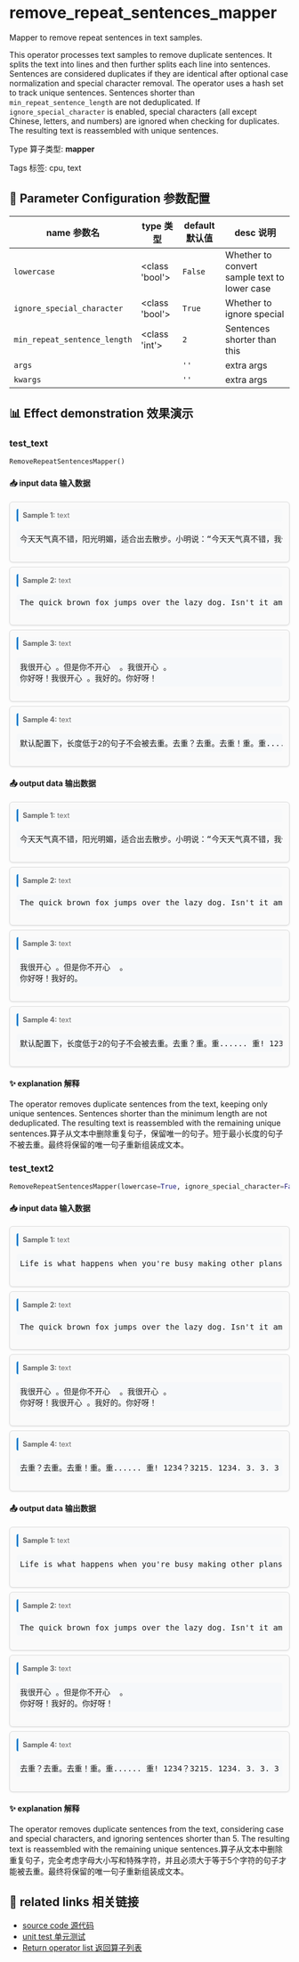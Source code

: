 # remove_repeat_sentences_mapper

Mapper to remove repeat sentences in text samples.

This operator processes text samples to remove duplicate sentences. It splits the text
into lines and then further splits each line into sentences. Sentences are considered
duplicates if they are identical after optional case normalization and special character
removal. The operator uses a hash set to track unique sentences. Sentences shorter than
`min_repeat_sentence_length` are not deduplicated. If `ignore_special_character` is
enabled, special characters (all except Chinese, letters, and numbers) are ignored when
checking for duplicates. The resulting text is reassembled with unique sentences.

Type 算子类型: **mapper**

Tags 标签: cpu, text

## 🔧 Parameter Configuration 参数配置
| name 参数名 | type 类型 | default 默认值 | desc 说明 |
|--------|------|--------|------|
| `lowercase` | <class 'bool'> | `False` | Whether to convert sample text to lower case |
| `ignore_special_character` | <class 'bool'> | `True` | Whether to ignore special |
| `min_repeat_sentence_length` | <class 'int'> | `2` | Sentences shorter than this |
| `args` |  | `''` | extra args |
| `kwargs` |  | `''` | extra args |

## 📊 Effect demonstration 效果演示
### test_text
```python
RemoveRepeatSentencesMapper()
```

#### 📥 input data 输入数据
<div class="sample-card" style="border:1px solid #ddd; padding:12px; margin:8px 0; border-radius:6px; background:#fafafa; box-shadow:0 1px 3px rgba(0,0,0,0.1);"><div class="sample-header" style="background:#f8f9fa; padding:4px 8px; margin-bottom:6px; border-radius:3px; font-size:0.9em; color:#666; border-left:3px solid #007acc;"><strong>Sample 1:</strong> text</div><pre style="padding:6px; background:#f6f8fa; border-radius:4px; overflow-x:auto; white-space:pre; word-wrap:normal;">今天天气真不错，阳光明媚，适合出去散步。小明说：“今天天气真不错，我们去海边吧。” 小红回答说：“好主意！” 但是，小李觉得：“今天天气真不错，我们去爬山吧。” 今天天气真不错，阳光明媚，适合出去散步。昨天下了一整天的雨，今天终于放晴了。昨天下了一整天的雨，今天终于放晴了。</pre></div><div class="sample-card" style="border:1px solid #ddd; padding:12px; margin:8px 0; border-radius:6px; background:#fafafa; box-shadow:0 1px 3px rgba(0,0,0,0.1);"><div class="sample-header" style="background:#f8f9fa; padding:4px 8px; margin-bottom:6px; border-radius:3px; font-size:0.9em; color:#666; border-left:3px solid #007acc;"><strong>Sample 2:</strong> text</div><pre style="padding:6px; background:#f6f8fa; border-radius:4px; overflow-x:auto; white-space:pre; word-wrap:normal;">The quick brown fox jumps over the lazy dog. Isn&#x27;t it amazing how a simple sentence can contain every letter of the alphabet? The quick brown fox jumps over the lazy dog. Speaking of weather, yesterday was quite dreary; however, today is absolutely delightful. Isn&#x27;t it amazing how a simple sentence can contain every letter of the alphabet? &quot;Let&#x27;s seize the day,&quot; Tom exclaimed, full of enthusiasm. &quot;Let&#x27;s seize the day,&quot; Tom exclaimed, full of enthusiasm.</pre></div><div class="sample-card" style="border:1px solid #ddd; padding:12px; margin:8px 0; border-radius:6px; background:#fafafa; box-shadow:0 1px 3px rgba(0,0,0,0.1);"><div class="sample-header" style="background:#f8f9fa; padding:4px 8px; margin-bottom:6px; border-radius:3px; font-size:0.9em; color:#666; border-left:3px solid #007acc;"><strong>Sample 3:</strong> text</div><pre style="padding:6px; background:#f6f8fa; border-radius:4px; overflow-x:auto; white-space:pre; word-wrap:normal;">我很开心 。但是你不开心  。我很开心 。
你好呀！我很开心 。我好的。你好呀！</pre></div><div class="sample-card" style="border:1px solid #ddd; padding:12px; margin:8px 0; border-radius:6px; background:#fafafa; box-shadow:0 1px 3px rgba(0,0,0,0.1);"><div class="sample-header" style="background:#f8f9fa; padding:4px 8px; margin-bottom:6px; border-radius:3px; font-size:0.9em; color:#666; border-left:3px solid #007acc;"><strong>Sample 4:</strong> text</div><pre style="padding:6px; background:#f6f8fa; border-radius:4px; overflow-x:auto; white-space:pre; word-wrap:normal;">默认配置下，长度低于2的句子不会被去重。去重？去重。去重！重。重...... 重! 1234？3215. 1234. 3. 3. 3</pre></div>

#### 📤 output data 输出数据
<div class="sample-card" style="border:1px solid #ddd; padding:12px; margin:8px 0; border-radius:6px; background:#fafafa; box-shadow:0 1px 3px rgba(0,0,0,0.1);"><div class="sample-header" style="background:#f8f9fa; padding:4px 8px; margin-bottom:6px; border-radius:3px; font-size:0.9em; color:#666; border-left:3px solid #007acc;"><strong>Sample 1:</strong> text</div><pre style="padding:6px; background:#f6f8fa; border-radius:4px; overflow-x:auto; white-space:pre; word-wrap:normal;">今天天气真不错，阳光明媚，适合出去散步。小明说：“今天天气真不错，我们去海边吧。” 小红回答说：“好主意！” 但是，小李觉得：“今天天气真不错，我们去爬山吧。”昨天下了一整天的雨，今天终于放晴了。</pre></div><div class="sample-card" style="border:1px solid #ddd; padding:12px; margin:8px 0; border-radius:6px; background:#fafafa; box-shadow:0 1px 3px rgba(0,0,0,0.1);"><div class="sample-header" style="background:#f8f9fa; padding:4px 8px; margin-bottom:6px; border-radius:3px; font-size:0.9em; color:#666; border-left:3px solid #007acc;"><strong>Sample 2:</strong> text</div><pre style="padding:6px; background:#f6f8fa; border-radius:4px; overflow-x:auto; white-space:pre; word-wrap:normal;">The quick brown fox jumps over the lazy dog. Isn&#x27;t it amazing how a simple sentence can contain every letter of the alphabet? Speaking of weather, yesterday was quite dreary; however, today is absolutely delightful. &quot;Let&#x27;s seize the day,&quot; Tom exclaimed, full of enthusiasm.</pre></div><div class="sample-card" style="border:1px solid #ddd; padding:12px; margin:8px 0; border-radius:6px; background:#fafafa; box-shadow:0 1px 3px rgba(0,0,0,0.1);"><div class="sample-header" style="background:#f8f9fa; padding:4px 8px; margin-bottom:6px; border-radius:3px; font-size:0.9em; color:#666; border-left:3px solid #007acc;"><strong>Sample 3:</strong> text</div><pre style="padding:6px; background:#f6f8fa; border-radius:4px; overflow-x:auto; white-space:pre; word-wrap:normal;">我很开心 。但是你不开心  。
你好呀！我好的。</pre></div><div class="sample-card" style="border:1px solid #ddd; padding:12px; margin:8px 0; border-radius:6px; background:#fafafa; box-shadow:0 1px 3px rgba(0,0,0,0.1);"><div class="sample-header" style="background:#f8f9fa; padding:4px 8px; margin-bottom:6px; border-radius:3px; font-size:0.9em; color:#666; border-left:3px solid #007acc;"><strong>Sample 4:</strong> text</div><pre style="padding:6px; background:#f6f8fa; border-radius:4px; overflow-x:auto; white-space:pre; word-wrap:normal;">默认配置下，长度低于2的句子不会被去重。去重？重。重...... 重! 1234？3215. 3. 3. 3</pre></div>

#### ✨ explanation 解释
The operator removes duplicate sentences from the text, keeping only unique sentences. Sentences shorter than the minimum length are not deduplicated. The resulting text is reassembled with the remaining unique sentences.算子从文本中删除重复句子，保留唯一的句子。短于最小长度的句子不被去重。最终将保留的唯一句子重新组装成文本。

### test_text2
```python
RemoveRepeatSentencesMapper(lowercase=True, ignore_special_character=False, min_repeat_sentence_length=5)
```

#### 📥 input data 输入数据
<div class="sample-card" style="border:1px solid #ddd; padding:12px; margin:8px 0; border-radius:6px; background:#fafafa; box-shadow:0 1px 3px rgba(0,0,0,0.1);"><div class="sample-header" style="background:#f8f9fa; padding:4px 8px; margin-bottom:6px; border-radius:3px; font-size:0.9em; color:#666; border-left:3px solid #007acc;"><strong>Sample 1:</strong> text</div><pre style="padding:6px; background:#f6f8fa; border-radius:4px; overflow-x:auto; white-space:pre; word-wrap:normal;">Life is what happens when you&#x27;re busy making other plans. John Lennon once said. Life is what happens when you&#x27;re busy making other plans. This phrase has resonated with many people over the years. 人生就是当你忙于制定其他计划时发生的事情。对很多人来说，这句话引起了共鸣。</pre></div><div class="sample-card" style="border:1px solid #ddd; padding:12px; margin:8px 0; border-radius:6px; background:#fafafa; box-shadow:0 1px 3px rgba(0,0,0,0.1);"><div class="sample-header" style="background:#f8f9fa; padding:4px 8px; margin-bottom:6px; border-radius:3px; font-size:0.9em; color:#666; border-left:3px solid #007acc;"><strong>Sample 2:</strong> text</div><pre style="padding:6px; background:#f6f8fa; border-radius:4px; overflow-x:auto; white-space:pre; word-wrap:normal;">The quick brown fox jumps over the lazy dog. Isn&#x27;t it amazing how a simple sentence can contain every letter of the alphabet? The quick brown fox jumps over the lazy dog. Speaking of weather, yesterday was quite dreary; however, today is absolutely delightful. Isn&#x27;t it amazing how a simple sentence can contain every letter of the alphabet? &quot;Let&#x27;s seize the day,&quot; Tom exclaimed, full of enthusiasm. &quot;Let&#x27;s seize the day,&quot; Tom exclaimed, full of enthusiasm.</pre></div><div class="sample-card" style="border:1px solid #ddd; padding:12px; margin:8px 0; border-radius:6px; background:#fafafa; box-shadow:0 1px 3px rgba(0,0,0,0.1);"><div class="sample-header" style="background:#f8f9fa; padding:4px 8px; margin-bottom:6px; border-radius:3px; font-size:0.9em; color:#666; border-left:3px solid #007acc;"><strong>Sample 3:</strong> text</div><pre style="padding:6px; background:#f6f8fa; border-radius:4px; overflow-x:auto; white-space:pre; word-wrap:normal;">我很开心 。但是你不开心  。我很开心 。
你好呀！我很开心 。我好的。你好呀！</pre></div><div class="sample-card" style="border:1px solid #ddd; padding:12px; margin:8px 0; border-radius:6px; background:#fafafa; box-shadow:0 1px 3px rgba(0,0,0,0.1);"><div class="sample-header" style="background:#f8f9fa; padding:4px 8px; margin-bottom:6px; border-radius:3px; font-size:0.9em; color:#666; border-left:3px solid #007acc;"><strong>Sample 4:</strong> text</div><pre style="padding:6px; background:#f6f8fa; border-radius:4px; overflow-x:auto; white-space:pre; word-wrap:normal;">去重？去重。去重！重。重...... 重! 1234？3215. 1234. 3. 3. 3</pre></div>

#### 📤 output data 输出数据
<div class="sample-card" style="border:1px solid #ddd; padding:12px; margin:8px 0; border-radius:6px; background:#fafafa; box-shadow:0 1px 3px rgba(0,0,0,0.1);"><div class="sample-header" style="background:#f8f9fa; padding:4px 8px; margin-bottom:6px; border-radius:3px; font-size:0.9em; color:#666; border-left:3px solid #007acc;"><strong>Sample 1:</strong> text</div><pre style="padding:6px; background:#f6f8fa; border-radius:4px; overflow-x:auto; white-space:pre; word-wrap:normal;">Life is what happens when you&#x27;re busy making other plans. John Lennon once said. This phrase has resonated with many people over the years. 人生就是当你忙于制定其他计划时发生的事情。对很多人来说，这句话引起了共鸣。</pre></div><div class="sample-card" style="border:1px solid #ddd; padding:12px; margin:8px 0; border-radius:6px; background:#fafafa; box-shadow:0 1px 3px rgba(0,0,0,0.1);"><div class="sample-header" style="background:#f8f9fa; padding:4px 8px; margin-bottom:6px; border-radius:3px; font-size:0.9em; color:#666; border-left:3px solid #007acc;"><strong>Sample 2:</strong> text</div><pre style="padding:6px; background:#f6f8fa; border-radius:4px; overflow-x:auto; white-space:pre; word-wrap:normal;">The quick brown fox jumps over the lazy dog. Isn&#x27;t it amazing how a simple sentence can contain every letter of the alphabet? Speaking of weather, yesterday was quite dreary; however, today is absolutely delightful. &quot;Let&#x27;s seize the day,&quot; Tom exclaimed, full of enthusiasm.</pre></div><div class="sample-card" style="border:1px solid #ddd; padding:12px; margin:8px 0; border-radius:6px; background:#fafafa; box-shadow:0 1px 3px rgba(0,0,0,0.1);"><div class="sample-header" style="background:#f8f9fa; padding:4px 8px; margin-bottom:6px; border-radius:3px; font-size:0.9em; color:#666; border-left:3px solid #007acc;"><strong>Sample 3:</strong> text</div><pre style="padding:6px; background:#f6f8fa; border-radius:4px; overflow-x:auto; white-space:pre; word-wrap:normal;">我很开心 。但是你不开心  。
你好呀！我好的。你好呀！</pre></div><div class="sample-card" style="border:1px solid #ddd; padding:12px; margin:8px 0; border-radius:6px; background:#fafafa; box-shadow:0 1px 3px rgba(0,0,0,0.1);"><div class="sample-header" style="background:#f8f9fa; padding:4px 8px; margin-bottom:6px; border-radius:3px; font-size:0.9em; color:#666; border-left:3px solid #007acc;"><strong>Sample 4:</strong> text</div><pre style="padding:6px; background:#f6f8fa; border-radius:4px; overflow-x:auto; white-space:pre; word-wrap:normal;">去重？去重。去重！重。重...... 重! 1234？3215. 1234. 3. 3. 3</pre></div>

#### ✨ explanation 解释
The operator removes duplicate sentences from the text, considering case and special characters, and ignoring sentences shorter than 5. The resulting text is reassembled with the remaining unique sentences.算子从文本中删除重复句子，完全考虑字母大小写和特殊字符，并且必须大于等于5个字符的句子才能被去重。最终将保留的唯一句子重新组装成文本。


## 🔗 related links 相关链接
- [source code 源代码](../../../data_juicer/ops/mapper/remove_repeat_sentences_mapper.py)
- [unit test 单元测试](../../../tests/ops/mapper/test_remove_repeat_sentences_mapper.py)
- [Return operator list 返回算子列表](../../Operators.md)